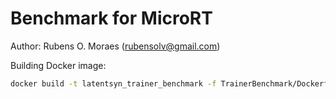 # Benchmark for MicroRT 

Author: Rubens O. Moraes (rubensolv@gmail.com)

Building Docker image:
```bash
docker build -t latentsyn_trainer_benchmark -f TrainerBenchmark/Dockerfile .
```
